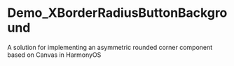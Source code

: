 # Demo_XBorderRadiusButtonBackground
A solution for implementing an asymmetric rounded corner component based on Canvas in HarmonyOS
